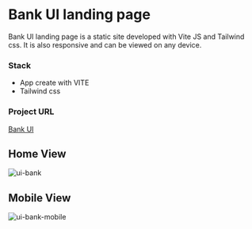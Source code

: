 # Bank UI landing page

Bank UI landing page is a static site developed with Vite JS and Tailwind css. It is also responsive and can be viewed on any device.

### Stack

- App create with VITE
- Tailwind css

### Project URL

[Bank UI](https://bank-ui-psi.vercel.app/)

## Home View

![ui-bank](https://user-images.githubusercontent.com/25686886/205996462-f8704e35-17af-481c-82ae-c3a5501e2cbf.png)

## Mobile View

![ui-bank-mobile](https://user-images.githubusercontent.com/25686886/205996479-3ea9ba71-85b6-4107-ba72-11cdc2d29030.png)
